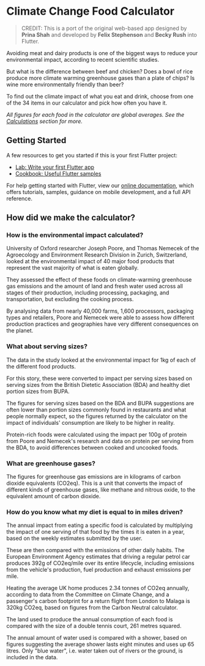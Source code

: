 # Climate Change Food Calculator

> CREDIT: 
> This is a port of the original web-based app designed by **Prina Shah** and developed by **Felix Stephenson** and **Becky Rush** into Flutter.

Avoiding meat and dairy products is one of the biggest ways to reduce your environmental impact, according to recent scientific studies.

But what is the difference between beef and chicken? Does a bowl of rice produce more climate warming greenhouse gases than a plate of chips? Is wine more environmentally friendly than beer?

To find out the climate impact of what you eat and drink, choose from one of the 34 items in our calculator and pick how often you have it.

*All figures for each food in the calculator are global averages. See the [Calculations](calculations.md) section for more.*

## Getting Started

A few resources to get you started if this is your first Flutter project:

- [Lab: Write your first Flutter app](https://flutter.io/docs/get-started/codelab)
- [Cookbook: Useful Flutter samples](https://flutter.io/docs/cookbook)

For help getting started with Flutter, view our 
[online documentation](https://flutter.io/docs), which offers tutorials, 
samples, guidance on mobile development, and a full API reference.

## How did we make the calculator?

### How is the environmental impact calculated?

University of Oxford researcher Joseph Poore, and Thomas Nemecek of the Agroecology and Environment Research Division in Zurich, Switzerland, looked at the environmental impact of 40 major food products that represent the vast majority of what is eaten globally.

They assessed the effect of these foods on climate-warming greenhouse gas emissions and the amount of land and fresh water used across all stages of their production, including processing, packaging, and transportation, but excluding the cooking process.

By analysing data from nearly 40,000 farms, 1,600 processors, packaging types and retailers, Poore and Nemecek were able to assess how different production practices and geographies have very different consequences on the planet.

### What about serving sizes?

The data in the study looked at the environmental impact for 1kg of each of the different food products.

For this story, these were converted to impact per serving sizes based on serving sizes from the British Dietetic Association (BDA) and healthy diet portion sizes from BUPA.

The figures for serving sizes based on the BDA and BUPA suggestions are often lower than portion sizes commonly found in restaurants and what people normally expect, so the figures returned by the calculator on the impact of individuals' consumption are likely to be higher in reality.

Protein-rich foods were calculated using the impact per 100g of protein from Poore and Nemecek's research and data on protein per serving from the BDA, to avoid differences between cooked and uncooked foods.

### What are greenhouse gases?

The figures for greenhouse gas emissions are in kilograms of carbon dioxide equivalents (CO2eq). This is a unit that converts the impact of different kinds of greenhouse gases, like methane and nitrous oxide, to the equivalent amount of carbon dioxide.

### How do you know what my diet is equal to in miles driven?

The annual impact from eating a specific food is calculated by multiplying the impact of one serving of that food by the times it is eaten in a year, based on the weekly estimates submitted by the user.

These are then compared with the emissions of other daily habits. The European Environment Agency estimates that driving a regular petrol car produces 392g of CO2eq/mile over its entire lifecycle, including emissions from the vehicle's production, fuel production and exhaust emissions per mile.

Heating the average UK home produces 2.34 tonnes of CO2eq annually, according to data from the Committee on Climate Change, and a passenger's carbon footprint for a return flight from London to Malaga is 320kg CO2eq, based on figures from the Carbon Neutral calculator.

The land used to produce the annual consumption of each food is compared with the size of a double tennis court, 261 metres squared.

The annual amount of water used is compared with a shower, based on figures suggesting the average shower lasts eight minutes and uses up 65 litres. Only "blue water", i.e. water taken out of rivers or the ground, is included in the data.

